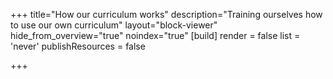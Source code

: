 +++
title="How our curriculum works"
description="Training ourselves how to use our own curriculum"
layout="block-viewer"
hide_from_overview="true"
noindex="true"
[build]
  render = false
  list = 'never'
  publishResources = false

+++
